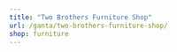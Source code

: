 ```yaml
---
title: "Two Brothers Furniture Shop"
url: /ganta/two-brothers-furniture-shop/
shop: furniture
---
```

